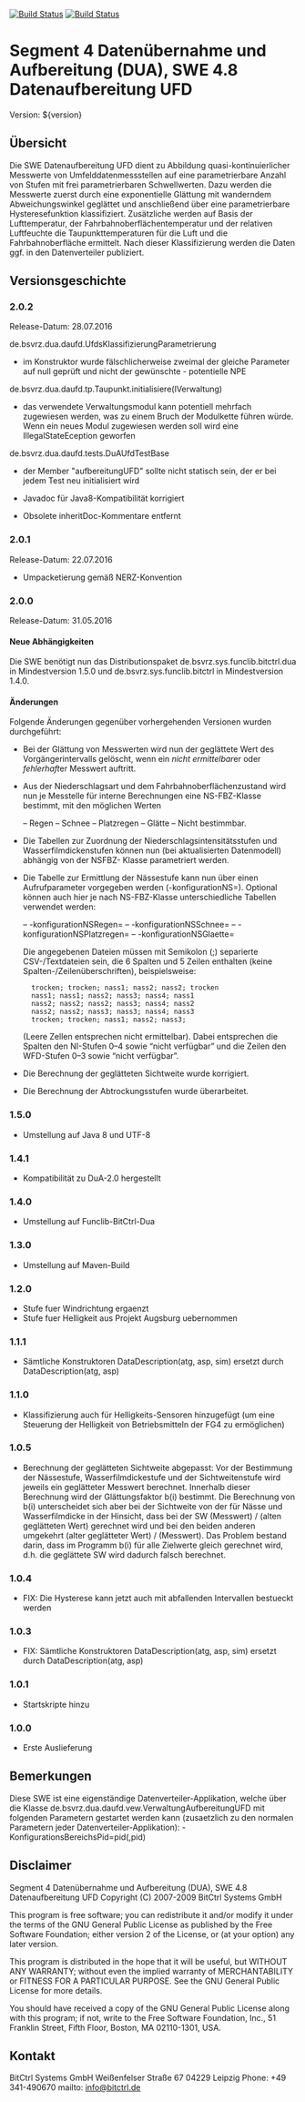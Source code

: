 [![Build Status](https://travis-ci.org/bitctrl/de.bsvrz.dua.daufd.svg?branch=master)](https://travis-ci.org/bitctrl/de.bsvrz.dua.daufd)
[![Build Status](https://api.bintray.com/packages/bitctrl/maven/de.bsvrz.dua.daufd/images/download.svg)](https://bintray.com/bitctrl/maven/de.bsvrz.dua.daufd)

# Segment 4 Datenübernahme und Aufbereitung (DUA), SWE 4.8 Datenaufbereitung UFD

Version: ${version}

## Übersicht

Die SWE Datenaufbereitung UFD dient zu Abbildung quasi-kontinuierlicher Messwerte von
Umfelddatenmessstellen auf eine parametrierbare Anzahl von Stufen mit frei parametrierbaren
Schwellwerten. Dazu werden die Messwerte zuerst durch eine exponentielle Glättung mit
wanderndem Abweichungswinkel geglättet und anschließend über eine parametrierbare
Hysteresefunktion klassifiziert. Zusätzliche werden auf Basis der Lufttemperatur, der
Fahrbahnoberflächentemperatur und der relativen Luftfeuchte die Taupunkttemperaturen
für die Luft und die Fahrbahnoberfläche ermittelt. Nach dieser Klassifizierung werden
die Daten ggf. in den Datenverteiler publiziert.

## Versionsgeschichte

### 2.0.2

Release-Datum: 28.07.2016

de.bsvrz.dua.daufd.UfdsKlassifizierungParametrierung
- im Konstruktor wurde fälschlicherweise zweimal der gleiche Parameter auf null geprüft und nicht der
  gewünschte - potentielle NPE

de.bsvrz.dua.daufd.tp.Taupunkt.initialisiere(IVerwaltung)
- das verwendete Verwaltungsmodul kann potentiell mehrfach zugewiesen werden, was zu einem Bruch der Modulkette
  führen würde. Wenn ein neues Modul zugewiesen werden soll wird eine IllegalStateEception geworfen

de.bsvrz.dua.daufd.tests.DuAUfdTestBase
- der Member "aufbereitungUFD" sollte nicht statisch sein, der er bei jedem Test neu initialisiert wird

- Javadoc für Java8-Kompatibilität korrigiert	
- Obsolete inheritDoc-Kommentare entfernt

### 2.0.1

Release-Datum: 22.07.2016

- Umpacketierung gemäß NERZ-Konvention

### 2.0.0

Release-Datum: 31.05.2016

#### Neue Abhängigkeiten

Die SWE benötigt nun das Distributionspaket de.bsvrz.sys.funclib.bitctrl.dua in
Mindestversion 1.5.0 und de.bsvrz.sys.funclib.bitctrl in Mindestversion 1.4.0.

#### Änderungen

Folgende Änderungen gegenüber vorhergehenden Versionen wurden durchgeführt:

- Bei der Glättung von Messwerten wird nun der geglättete Wert des Vorgängerintervalls
  gelöscht, wenn ein *nicht ermittelbar*er oder *fehlerhaft*er Messwert
  auftritt.
- Aus der Niederschlagsart und dem Fahrbahnoberflächenzustand wird nun je Messtelle
  für interne Berechnungen eine NS-FBZ-Klasse bestimmt, mit den möglichen
  Werten

  – Regen
  – Schnee
  – Platzregen
  – Glätte
  – Nicht bestimmbar.

- Die Tabellen zur Zuordnung der Niederschlagsintensitätsstufen und Wasserfilmdickenstufen
  können nun (bei aktualisierten Datenmodell) abhängig von der NSFBZ-
  Klasse parametriert werden.
- Die Tabelle zur Ermittlung der Nässestufe kann nun über einen Aufrufparameter
  vorgegeben werden (-konfigurationNS=<Dateiname>). Optional können auch
  hier je nach NS-FBZ-Klasse unterschiedliche Tabellen verwendet werden:

  – -konfigurationNSRegen=<Dateiname>
  – -konfigurationNSSchnee=<Dateiname>
  – -konfigurationNSPlatzregen=<Dateiname>
  – -konfigurationNSGlaette=<Dateiname>

  Die angegebenen Dateien müssen mit Semikolon (;) separierte CSV-/Textdateien
  sein, die 6 Spalten und 5 Zeilen enthalten (keine Spalten-/Zeilenüberschriften),
  beispielsweise:

		trocken; trocken; nass1; nass2; nass2; trocken
		nass1; nass1; nass2; nass3; nass4; nass1
		nass2; nass2; nass2; nass3; nass4; nass2
		nass2; nass2; nass3; nass3; nass4; nass3
		trocken; trocken; nass1; nass2; nass3;

  (Leere Zellen entsprechen nicht ermittelbar). Dabei entsprechen die Spalten den
  NI-Stufen 0–4 sowie “nicht verfügbar” und die Zeilen den WFD-Stufen 0–3 sowie
  “nicht verfügbar”.
- Die Berechnung der geglätteten Sichtweite wurde korrigiert.
- Die Berechnung der Abtrockungsstufen wurde überarbeitet.

### 1.5.0

- Umstellung auf Java 8 und UTF-8

### 1.4.1

- Kompatibilität zu DuA-2.0 hergestellt

### 1.4.0

- Umstellung auf Funclib-BitCtrl-Dua

### 1.3.0

- Umstellung auf Maven-Build

### 1.2.0

  - Stufe fuer Windrichtung ergaenzt
  - Stufe fuer Helligkeit aus Projekt Augsburg uebernommen

### 1.1.1

  - Sämtliche Konstruktoren DataDescription(atg, asp, sim)
    ersetzt durch DataDescription(atg, asp)

### 1.1.0

  - Klassifizierung auch für Helligkeits-Sensoren hinzugefügt (um eine Steuerung der
    Helligkeit von Betriebsmitteln der FG4 zu ermöglichen)

### 1.0.5

  - Berechnung der geglätteten Sichtweite abgepasst:
    Vor der Bestimmung der Nässestufe, Wasserfilmdickestufe und der Sichtweitenstufe wird jeweils ein
    geglätteter Messwert berechnet. Innerhalb dieser Berechnung wird der Glättungsfaktor b(i) bestimmt.
    Die Berechnung von b(i) unterscheidet sich aber bei der Sichtweite von der für Nässe und Wasserfilmdicke
    in der Hinsicht, dass bei der SW (Messwert) / (alten geglätteten Wert) gerechnet wird und bei den beiden
    anderen umgekehrt (alter geglätteter Wert) / (Messwert).
	Das Problem bestand darin, dass im Programm b(i) für alle Zielwerte gleich gerechnet wird, d.h. die
	geglättete SW wird dadurch falsch berechnet.

### 1.0.4

  - FIX: Die Hysterese kann jetzt auch mit abfallenden Intervallen bestueckt werden

### 1.0.3

  - FIX: Sämtliche Konstruktoren DataDescription(atg, asp, sim) ersetzt durch
         DataDescription(atg, asp)

### 1.0.1

  - Startskripte hinzu

### 1.0.0

  - Erste Auslieferung




## Bemerkungen

Diese SWE ist eine eigenständige Datenverteiler-Applikation, welche über die Klasse
de.bsvrz.dua.daufd.vew.VerwaltungAufbereitungUFD mit folgenden Parametern gestartet werden kann
(zusaetzlich zu den normalen Parametern jeder Datenverteiler-Applikation):
	-KonfigurationsBereichsPid=pid(,pid)


## Disclaimer

Segment 4 Datenübernahme und Aufbereitung (DUA), SWE 4.8 Datenaufbereitung UFD
Copyright (C) 2007-2009 BitCtrl Systems GmbH

This program is free software; you can redistribute it and/or modify it under
the terms of the GNU General Public License as published by the Free Software
Foundation; either version 2 of the License, or (at your option) any later
version.

This program is distributed in the hope that it will be useful, but WITHOUT
ANY WARRANTY; without even the implied warranty of MERCHANTABILITY or FITNESS
FOR A PARTICULAR PURPOSE. See the GNU General Public License for more
details.

You should have received a copy of the GNU General Public License along with
this program; if not, write to the Free Software Foundation, Inc., 51
Franklin Street, Fifth Floor, Boston, MA 02110-1301, USA.


## Kontakt

BitCtrl Systems GmbH
Weißenfelser Straße 67
04229 Leipzig
Phone: +49 341-490670
mailto: info@bitctrl.de
